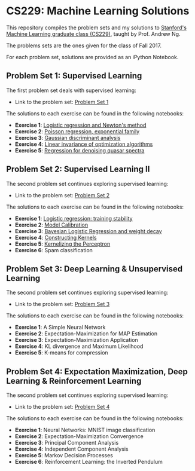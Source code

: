 # CS229: Machine Learning Solutions

This repository compiles the problem sets and my solutions to [Stanford's Machine Learning graduate class (CS229)](http://cs229.stanford.edu/), taught by Prof. Andrew Ng.

The problems sets are the ones given for the class of Fall 2017.

For each problem set, solutions are provided as an iPython Notebook.

## Problem Set 1: Supervised Learning

The first problem set deals with supervised learning:

- Link to the problem set: [Problem Set 1](http://github.com/ccombier/CS229/blob/master/Problem1/ps1.pdf)

The solutions to each exercise can be found in the following notebooks:

- **Exercise 1**: [Logistic regression and Newton's method](http://github.com/ccombier/CS229/blob/master/Problem1/1_Logistic_Regression.ipynb)
- **Exercise 2**: [Poisson regression, exponential family](http://github.com/ccombier/CS229/blob/master/Problem1/2_Poisson_Regression.ipynb)
- **Exercise 3**: [Gaussian discriminant analysis](http://github.com/ccombier/CS229/blob/master/Problem1/3_Gaussian_Discriminant_Analysis.ipynb)
- **Exercise 4**: [Linear invariance of optimization algorithms](http://github.com/ccombier/CS229/blob/master/Problem1/4_Linear_Invariance.ipynb)
- **Exercise 5**: [Regression for denoising quasar spectra](http://github.com/ccombier/CS229/blob/master/Problem1/5_Quasar_Regression.ipynb)

## Problem Set 2: Supervised Learning II

The second problem set continues exploring supervised learning:

- Link to the problem set: [Problem Set 2](http://github.com/ccombier/CS229/blob/master/Problem2/ps2.pdf)

The solutions to each exercise can be found in the following notebooks:

- **Exercise 1**: [Logistic regression: training stability](http://github.com/ccombier/CS229/blob/master/Problem2/1_Training_Stability.ipynb)
- **Exercise 2**: [Model Calibration](http://github.com/ccombier/CS229/blob/master/Problem2/2_Model_Calibration.ipynb)
- **Exercise 3**: [Bayesian Logistic Regression and weight decay](http://github.com/ccombier/CS229/blob/master/Problem2/3_Bayesian_Logistic_Regression.ipynb)
- **Exercise 4**: [Constructing Kernels](http://github.com/ccombier/CS229/blob/master/Problem2/4_Constructing_Kernels.ipynb)
- **Exercise 5**: [Kernelizing the Perceptron](http://github.com/ccombier/CS229/blob/master/Problem2/5_Kernelizing_the_Perceptron.ipynb)
- **Exercise 6**: Spam classification

## Problem Set 3: Deep Learning & Unsupervised Learning

The second problem set continues exploring supervised learning:

- Link to the problem set: [Problem Set 3](http://github.com/ccombier/CS229/blob/master/Problem3/ps3.pdf)

The solutions to each exercise can be found in the following notebooks:

- **Exercise 1**: A Simple Neural Network
- **Exercise 2**: Expectation-Maximization for MAP Estimation
- **Exercise 3**: Expectation-Maximization Application
- **Exercise 4**: KL divergence and Maximum Likelihood
- **Exercise 5**: K-means for compression

## Problem Set 4: Expectation Maximization, Deep Learning & Reinforcement Learning

The second problem set continues exploring supervised learning:

- Link to the problem set: [Problem Set 4](http://github.com/ccombier/CS229/blob/master/Problem4/ps4.pdf)

The solutions to each exercise can be found in the following notebooks:

- **Exercise 1**: Neural Networks: MNIST image classification
- **Exercise 2**: Expectation-Maximization Convergence
- **Exercise 3**: Principal Component Analysis
- **Exercise 4**: Independent Component Analysis
- **Exercise 5**: Markov Decision Processes
- **Exercise 6**: Reinforcement Learning: the Inverted Pendulum